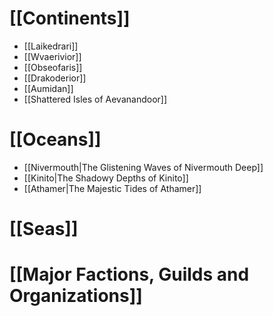 # [[Continents]]
- [[Laikedrari]]
- [[Wvaerivior]]
- [[Obseofaris]]
- [[Drakoderior]]
- [[Aumidan]]
- [[Shattered Isles of Aevanandoor]]
# [[Oceans]]
- [[Nivermouth|The Glistening Waves of Nivermouth Deep]]
- [[Kinito|The Shadowy Depths of Kinito]]
- [[Athamer|The Majestic Tides of Athamer]]
# [[Seas]]
# [[Major Factions, Guilds and Organizations]]
